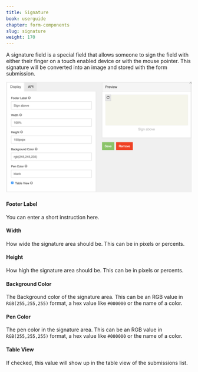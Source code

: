```yaml
---
title: Signature
book: userguide
chapter: form-components
slug: signature
weight: 170
---
```


A signature field is a special field that allows someone to sign the field with either their finger on a touch enabled device or with the mouse pointer. This signature will be converted into an image and stored with the form submission.

![](/assets/img/signature-display.png)

#### Footer Label

You can enter a short instruction here.

#### Width

How wide the signature area should be. This can be in pixels or percents.

#### Height

How high the signature area should be. This can be in pixels or percents.

#### Background Color

The Background color of the signature area. This can be an RGB value in `RGB(255,255,255)` format, a hex value like `#000000` or the name of a color.

#### Pen Color

The pen color in the signature area. This can be an RGB value in `RGB(255,255,255)` format, a hex value like `#000000` or the name of a color.

#### Table View

If checked, this value will show up in the table view of the submissions list.

